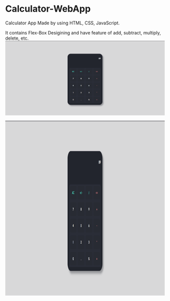 # Calculator-WebApp

Calculator App Made by using HTML, CSS, JavaScript.

It contains Flex-Box Desigining and have feature of add, subtract, multiply, delete, etc.
![Calculator-WebApp](screenshot.png)

<img src="screenshot.png" height="551" width="851">
